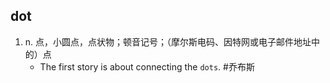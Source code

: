 ## dot
1. n. 点，小圆点，点状物；顿音记号；（摩尔斯电码、因特网或电子邮件地址中的）点
   * The first story is about connecting the `dots`. #乔布斯 